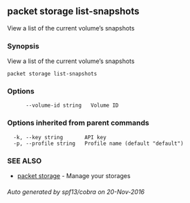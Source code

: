 ## packet storage list-snapshots

View a list of the current volume’s snapshots

### Synopsis


View a list of the current volume’s snapshots

```
packet storage list-snapshots
```

### Options

```
      --volume-id string   Volume ID
```

### Options inherited from parent commands

```
  -k, --key string       API key
  -p, --profile string   Profile name (default "default")
```

### SEE ALSO
* [packet storage](packet_storage.md)	 - Manage your storages

###### Auto generated by spf13/cobra on 20-Nov-2016
